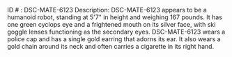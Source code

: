 ID # : DSC-MATE-6123
Description: DSC-MATE-6123 appears to be a humanoid robot, standing at 5'7" in height and weighing 167 pounds. It has one green cyclops eye and a frightened mouth on its silver face, with ski goggle lenses functioning as the secondary eyes. DSC-MATE-6123 wears a police cap and has a single gold earring that adorns its ear. It also wears a gold chain around its neck and often carries a cigarette in its right hand.